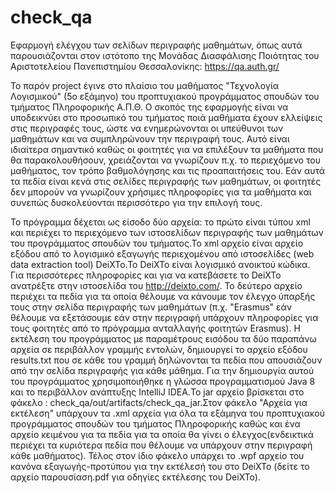 # check_qa
   Εφαρμογή ελέγχου των σελίδων περιγραφής μαθημάτων, όπως αυτά παρουσιάζονται στον ιστότοπο  της Μονάδας Διασφάλισης Ποιότητας του Αριστοτελείου Πανεπιστημίου Θεσσαλονίκης: https://qa.auth.gr/ 
  
  
  Το παρόν  project έγινε στο πλαίσιο του μαθήματος "Τεχνολογία Λογισμικού" (5ο εξάμηνο) του προπτυχιακού προγράμματος σπουδών του τμήματος Πληροφορικής Α.Π.Θ.
  Ο σκοπός της εφαρμογής είναι να υποδεικνύει στο προσωπικό του τμήματος ποιά μαθήματα έχουν ελλείψεις στις περιγραφές τους, ώστε να ενημερώνονται οι υπεύθυνοι των μαθημάτων και να συμπληρώνουν την περιγραφή τους.
  Αυτό είναι ιδιαίτερα σημαντικό καθώς οι φοιτητές για να επιλέξουν τα μαθήματα που θα παρακολουθήσουν, χρειάζονται να γνωρίζουν π.χ. το περιεχόμενο του μαθήματος, τον τρόπο βαθμολόγησης και τις προαπαιτήσεις του. Εάν αυτά τα πεδία είναι κενά στις σελίδες περιγραφής των μαθημάτων, οι φοιτητές δεν μπορούν  να γνωρίζουν χρήσιμες πληροφορίες για τα μαθήματα και συνεπώς δυσκολεύονται περισσότερο για την επιλογή τους. 

 Το πρόγραμμα δέχεται ως είσοδο δύο αρχεία: το πρώτο είναι τύπου xml και περιέχει το περιεχόμενο των ιστοσελίδων περιγραφής των μαθημάτων του προγράμματος σπουδών του τμήματος.Το xml αρχείο είναι αρχείο εξόδου από το λογισμικό εξαγωγής περιεχομένου από  ιστοσελίδες  (web  data  extraction  tool) DeiXTo.To DeiXTo είναι λογισμικό ανοικτού κώδικα. Για περισσότερες πληροφορίες και για να κατεβάσετε το DeiXTo ανατρέξτε στην ιστοσελίδα του http://deixto.com/.
  Το δεύτερο αρχείο περιέχει τα πεδία για τα οποία θέλουμε να κάνουμε τον έλεγχο ύπαρξής τους στην σελίδα περιγραφής των μαθημάτων (π.χ. "Erasmus" εάν θέλουμε να εξετάσουμε εάν στην περιγραφή υπάρχουν πληροφορίες για τους φοιτητές από το πρόγραμμα ανταλλαγής φοιτητών Erasmus). 
 Η εκτέλεση του προγράμματος με παραμέτρους εισόδου τα δύο παραπάνω αρχεία σε περιβάλλον γραμμής εντολών, δημιουργεί το αρχείο εξόδου results.txt που σε κάθε του γραμμή δηλώνονται τα πεδία που απουσιάζουν από την σελίδα περιγραφής για κάθε μάθημα.
  Για την δημιουργία αυτού του προγράμματος χρησιμοποιήθηκε η γλώσσα προγραμματισμού Java 8 και το περιβάλλον ανάπτυξης IntelliJ IDEA.Το jar αρχείο βρίσκεται στο φάκελο :  check_qa/out/artifacts/check_qa_jar.Στον φάκελο "Αρχεία για εκτέλεση" υπάρχουν τα .xml αρχεία για όλα τα εξάμηνα του προπτυχιακού  προγράμματος σπουδών του τμήματος Πληροφορικής καθώς και ένα αρχείο κειμένου για τα πεδία για τα οποία θα γίνει ο έλεγχος(ενδεικτικά περιέχει τα κυριότερα πεδία που θέλουμε να υπάρχουν στην περιγραφή κάθε μαθήματος). Τέλος στον ίδιο φάκελο υπάρχει το .wpf αρχείο του κανόνα εξαγωγής-προτύπου για την εκτέλεσή του στο DeiXTo (δείτε το αρχείο παρουσίαση.pdf για οδηγίες εκτέλεσης του DeiXTo).
 
